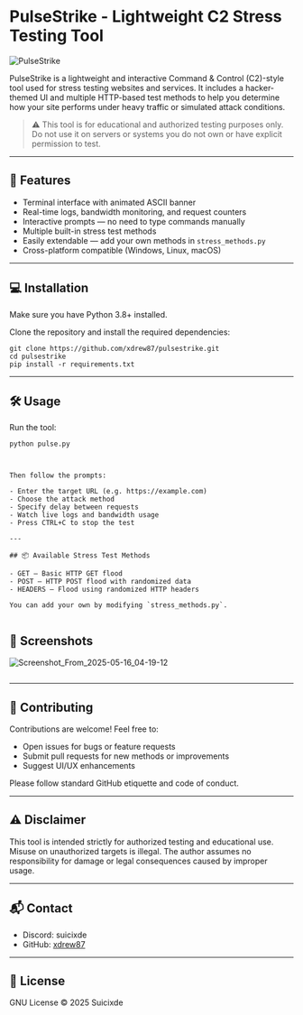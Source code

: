 # PulseStrike - Lightweight C2 Stress Testing Tool

![PulseStrike](https://img.shields.io/badge/PulseStrike-C2%20Stress%20Tool-green)

PulseStrike is a lightweight and interactive Command & Control (C2)-style tool used for stress testing websites and services. It includes a hacker-themed UI and multiple HTTP-based test methods to help you determine how your site performs under heavy traffic or simulated attack conditions.

> ⚠️ This tool is for educational and authorized testing purposes only. Do not use it on servers or systems you do not own or have explicit permission to test.

---

## 🚀 Features

- Terminal interface with animated ASCII banner  
- Real-time logs, bandwidth monitoring, and request counters  
- Interactive prompts — no need to type commands manually  
- Multiple built-in stress test methods  
- Easily extendable — add your own methods in `stress_methods.py`  
- Cross-platform compatible (Windows, Linux, macOS)

---

## 💻 Installation

Make sure you have Python 3.8+ installed.

Clone the repository and install the required dependencies:

```
git clone https://github.com/xdrew87/pulsestrike.git
cd pulsestrike
pip install -r requirements.txt
```

---

## 🛠️ Usage

Run the tool:
```
python pulse.py



Then follow the prompts:

- Enter the target URL (e.g. https://example.com)  
- Choose the attack method  
- Specify delay between requests  
- Watch live logs and bandwidth usage  
- Press CTRL+C to stop the test

---

## 📦 Available Stress Test Methods

- GET — Basic HTTP GET flood  
- POST — HTTP POST flood with randomized data  
- HEADERS — Flood using randomized HTTP headers  

You can add your own by modifying `stress_methods.py`.

```
```
```

## 📸 Screenshots
![Screenshot_From_2025-05-16_04-19-12](https://github.com/user-attachments/assets/c3e6b76c-1a02-4017-a52b-3210ef0c1cf1)
```
```
---

## 🤝 Contributing

Contributions are welcome! Feel free to:

- Open issues for bugs or feature requests  
- Submit pull requests for new methods or improvements  
- Suggest UI/UX enhancements  

Please follow standard GitHub etiquette and code of conduct.

---

## ⚠️ Disclaimer

This tool is intended strictly for authorized testing and educational use. Misuse on unauthorized targets is illegal. The author assumes no responsibility for damage or legal consequences caused by improper usage.

---

## 📬 Contact

- Discord: suicixde  
- GitHub: [xdrew87](https://github.com/xdrew87)

---

## 🪪 License

GNU License © 2025 Suicixde
